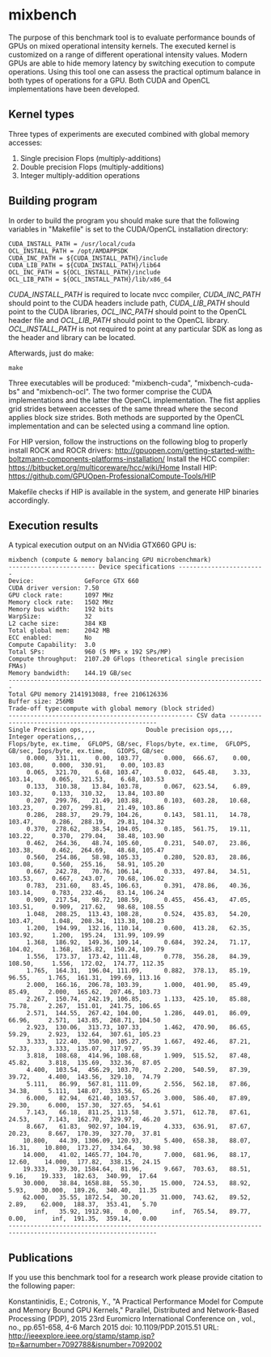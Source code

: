 # mixbench
The purpose of this benchmark tool is to evaluate performance bounds of GPUs on mixed operational intensity kernels. The executed kernel is customized on a range of different operational intensity values. Modern GPUs are able to hide memory latency by switching execution to compute operations. Using this tool one can assess the practical optimum balance in both types of operations for a GPU. Both CUDA and OpenCL implementations have been developed.

Kernel types
--------------

Three types of experiments are executed combined with global memory accesses:

1. Single precision Flops (multiply-additions)
2. Double precision Flops (multiply-additions)
3. Integer multiply-addition operations

Building program
--------------

In order to build the program you should make sure that the following variables in "Makefile" is set to the CUDA/OpenCL installation directory:

```
CUDA_INSTALL_PATH = /usr/local/cuda
OCL_INSTALL_PATH = /opt/AMDAPPSDK
CUDA_INC_PATH = ${CUDA_INSTALL_PATH}/include
CUDA_LIB_PATH = ${CUDA_INSTALL_PATH}/lib64
OCL_INC_PATH = ${OCL_INSTALL_PATH}/include
OCL_LIB_PATH = ${OCL_INSTALL_PATH}/lib/x86_64
```

*CUDA_INSTALL_PATH* is required to locate nvcc compiler, *CUDA_INC_PATH* should point to the CUDA headers include path, *CUDA_LIB_PATH* should point to the CUDA libraries, *OCL_INC_PATH* should point to the OpenCL header file and *OCL_LIB_PATH* should point to the OpenCL library. *OCL_INSTALL_PATH* is not required to point at any particular SDK as long as the header and library can be located.

Afterwards, just do make:

```
make
```

Three executables will be produced: "mixbench-cuda", "mixbench-cuda-bs" and "mixbench-ocl". The two former comprise the CUDA implementations and the latter the OpenCL implementation. The fist applies grid strides between accesses of the same thread where the second applies block size strides. Both methods are supported by the OpenCL implementation and can be selected using a command line option.

For HIP version, follow the instructions on the following blog to properly install ROCK and ROCR drivers:
http://gpuopen.com/getting-started-with-boltzmann-components-platforms-installation/
Install the HCC compiler:
https://bitbucket.org/multicoreware/hcc/wiki/Home
Install HIP:
https://github.com/GPUOpen-ProfessionalCompute-Tools/HIP

Makefile checks if HIP is available in the system, and generate HIP binaries accordingly.

Execution results
--------------

A typical execution output on an NVidia GTX660 GPU is:
```
mixbench (compute & memory balancing GPU microbenchmark)
------------------------ Device specifications ------------------------
Device:              GeForce GTX 660
CUDA driver version: 7.50
GPU clock rate:      1097 MHz
Memory clock rate:   1502 MHz
Memory bus width:    192 bits
WarpSize:            32
L2 cache size:       384 KB
Total global mem:    2042 MB
ECC enabled:         No
Compute Capability:  3.0
Total SPs:           960 (5 MPs x 192 SPs/MP)
Compute throughput:  2107.20 GFlops (theoretical single precision FMAs)
Memory bandwidth:    144.19 GB/sec
-----------------------------------------------------------------------
Total GPU memory 2141913088, free 2106126336
Buffer size: 256MB
Trade-off type:compute with global memory (block strided)
--------------------------------------------------- CSV data --------------------------------------------------
Single Precision ops,,,,              Double precision ops,,,,              Integer operations,,, 
Flops/byte, ex.time,  GFLOPS, GB/sec, Flops/byte, ex.time,  GFLOPS, GB/sec, Iops/byte, ex.time,   GIOPS, GB/sec
     0.000,  331.11,    0.00, 103.77,      0.000,  666.67,    0.00, 103.08,     0.000,  330.91,    0.00, 103.83
     0.065,  321.70,    6.68, 103.47,      0.032,  645.48,    3.33, 103.14,     0.065,  321.53,    6.68, 103.53
     0.133,  310.38,   13.84, 103.78,      0.067,  623.54,    6.89, 103.32,     0.133,  310.32,   13.84, 103.80
     0.207,  299.76,   21.49, 103.88,      0.103,  603.28,   10.68, 103.23,     0.207,  299.81,   21.49, 103.86
     0.286,  288.37,   29.79, 104.26,      0.143,  581.11,   14.78, 103.47,     0.286,  288.19,   29.81, 104.32
     0.370,  278.62,   38.54, 104.05,      0.185,  561.75,   19.11, 103.22,     0.370,  279.04,   38.48, 103.90
     0.462,  264.36,   48.74, 105.60,      0.231,  540.07,   23.86, 103.38,     0.462,  264.69,   48.68, 105.47
     0.560,  254.86,   58.98, 105.33,      0.280,  520.83,   28.86, 103.08,     0.560,  255.16,   58.91, 105.20
     0.667,  242.78,   70.76, 106.14,      0.333,  497.84,   34.51, 103.53,     0.667,  243.07,   70.68, 106.02
     0.783,  231.60,   83.45, 106.63,      0.391,  478.86,   40.36, 103.14,     0.783,  232.46,   83.14, 106.24
     0.909,  217.54,   98.72, 108.59,      0.455,  456.43,   47.05, 103.51,     0.909,  217.62,   98.68, 108.55
     1.048,  208.25,  113.43, 108.28,      0.524,  435.83,   54.20, 103.47,     1.048,  208.34,  113.38, 108.23
     1.200,  194.99,  132.16, 110.14,      0.600,  413.28,   62.35, 103.92,     1.200,  195.24,  131.99, 109.99
     1.368,  186.92,  149.36, 109.14,      0.684,  392.24,   71.17, 104.02,     1.368,  185.82,  150.24, 109.79
     1.556,  173.37,  173.42, 111.48,      0.778,  356.28,   84.39, 108.50,     1.556,  172.02,  174.77, 112.35
     1.765,  164.31,  196.04, 111.09,      0.882,  378.13,   85.19,  96.55,     1.765,  161.31,  199.69, 113.16
     2.000,  166.16,  206.78, 103.39,      1.000,  401.90,   85.49,  85.49,     2.000,  165.62,  207.46, 103.73
     2.267,  150.74,  242.19, 106.85,      1.133,  425.10,   85.88,  75.78,     2.267,  151.01,  241.75, 106.65
     2.571,  144.55,  267.42, 104.00,      1.286,  449.01,   86.09,  66.96,     2.571,  143.85,  268.71, 104.50
     2.923,  130.06,  313.73, 107.33,      1.462,  470.90,   86.65,  59.29,     2.923,  132.64,  307.61, 105.23
     3.333,  122.40,  350.90, 105.27,      1.667,  492.46,   87.21,  52.33,     3.333,  135.07,  317.97,  95.39
     3.818,  108.68,  414.96, 108.68,      1.909,  515.52,   87.48,  45.82,     3.818,  135.69,  332.36,  87.05
     4.400,  103.54,  456.29, 103.70,      2.200,  540.59,   87.39,  39.72,     4.400,  143.56,  329.10,  74.79
     5.111,   86.99,  567.81, 111.09,      2.556,  562.18,   87.86,  34.38,     5.111,  148.07,  333.56,  65.26
     6.000,   82.94,  621.40, 103.57,      3.000,  586.40,   87.89,  29.30,     6.000,  157.30,  327.65,  54.61
     7.143,   66.18,  811.25, 113.58,      3.571,  612.78,   87.61,  24.53,     7.143,  162.70,  329.97,  46.20
     8.667,   61.83,  902.97, 104.19,      4.333,  636.91,   87.67,  20.23,     8.667,  170.39,  327.70,  37.81
    10.800,   44.39, 1306.09, 120.93,      5.400,  658.38,   88.07,  16.31,    10.800,  173.27,  334.64,  30.98
    14.000,   41.02, 1465.77, 104.70,      7.000,  681.96,   88.17,  12.60,    14.000,  177.82,  338.15,  24.15
    19.333,   39.30, 1584.64,  81.96,      9.667,  703.63,   88.51,   9.16,    19.333,  182.63,  340.99,  17.64
    30.000,   38.84, 1658.88,  55.30,     15.000,  724.53,   88.92,   5.93,    30.000,  189.26,  340.40,  11.35
    62.000,   35.55, 1872.54,  30.20,     31.000,  743.62,   89.52,   2.89,    62.000,  188.37,  353.41,   5.70
       inf,   35.92, 1912.98,   0.00,        inf,  765.54,   89.77,   0.00,       inf,  191.35,  359.14,   0.00
---------------------------------------------------------------------------------------------------------------
```

Publications
--------------

If you use this benchmark tool for a research work please provide citation to the following paper:

Konstantinidis, E.; Cotronis, Y.,
"A Practical Performance Model for Compute and Memory Bound GPU Kernels,"
Parallel, Distributed and Network-Based Processing (PDP), 2015 23rd Euromicro International Conference on , vol., no., pp.651-658, 4-6 March 2015
doi: 10.1109/PDP.2015.51
URL: http://ieeexplore.ieee.org/stamp/stamp.jsp?tp=&arnumber=7092788&isnumber=7092002
